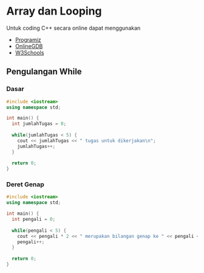 # Array dan Looping

Untuk coding C++ secara online dapat menggunakan
- [Programiz](https://www.programiz.com/cpp-programming/online-compiler/)
- [OnlineGDB](https://www.onlinegdb.com/online_c++_compiler)
- [W3Schools](https://www.w3schools.com/cpp/trycpp.asp?filename=demo_compiler)

## Pengulangan While

### Dasar

```cpp
#include <iostream>
using namespace std;

int main() {
  int jumlahTugas = 0;
  
  while(jumlahTugas < 5) {
    cout << jumlahTugas << " tugas untuk dikerjakan\n";
    jumlahTugas++;
  }
  
  return 0;
}
```

### Deret Genap

```cpp
#include <iostream>
using namespace std;

int main() {
  int pengali = 0;
  
  while(pengali < 5) {
    cout << pengali * 2 << " merupakan bilangan genap ke " << pengali << "\n";
    pengali++;
  }
  
  return 0;
}
```

